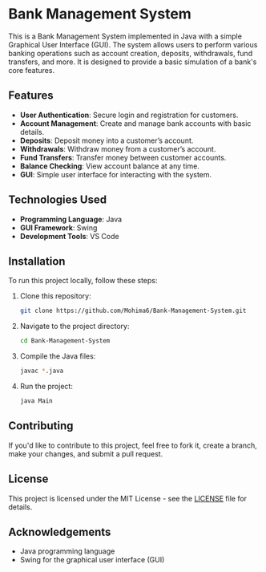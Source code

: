 # Bank Management System

This is a Bank Management System implemented in Java with a simple Graphical User Interface (GUI). 
The system allows users to perform various banking operations such as account creation, deposits, 
withdrawals, fund transfers, and more. It is designed to provide a basic simulation of a bank's core features.

## Features

- **User Authentication**: Secure login and registration for customers.
- **Account Management**: Create and manage bank accounts with basic details.
- **Deposits**: Deposit money into a customer’s account.
- **Withdrawals**: Withdraw money from a customer’s account.
- **Fund Transfers**: Transfer money between customer accounts.
- **Balance Checking**: View account balance at any time.
- **GUI**: Simple user interface for interacting with the system.

## Technologies Used

- **Programming Language**: Java
- **GUI Framework**: Swing
- **Development Tools**: VS Code 

## Installation

To run this project locally, follow these steps:

1. Clone this repository:
    ```bash
    git clone https://github.com/Mohima6/Bank-Management-System.git
    ```

2. Navigate to the project directory:
    ```bash
    cd Bank-Management-System
    ```

3. Compile the Java files:
    ```bash
    javac *.java
    ```

4. Run the project:
    ```bash
    java Main
    ```

## Contributing

If you'd like to contribute to this project, feel free to fork it, create a branch, make your changes, and submit a pull request.

## License

This project is licensed under the MIT License - see the [LICENSE](LICENSE) file for details.

## Acknowledgements

- Java programming language
- Swing for the graphical user interface (GUI)
